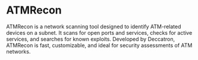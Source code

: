# ATMRecon
ATMRecon is a network scanning tool designed to identify ATM-related devices on a subnet. It scans for open ports and services, checks for active services, and searches for known exploits. Developed by Deccatron, ATMRecon is fast, customizable, and ideal for security assessments of ATM networks.
